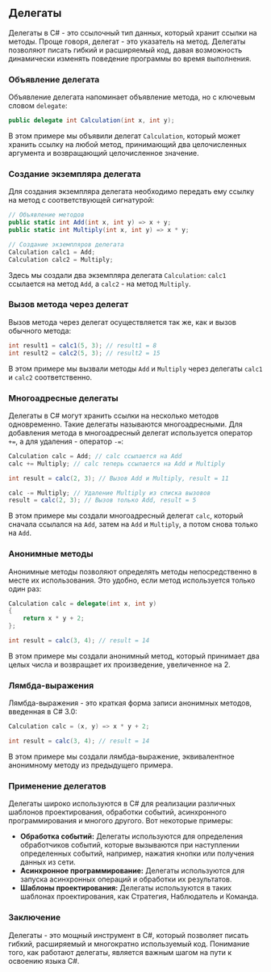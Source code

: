 ## Делегаты

Делегаты в C# - это ссылочный тип данных, который хранит ссылки на методы. Проще говоря, делегат - это указатель на метод. Делегаты позволяют писать гибкий и расширяемый код, давая возможность динамически изменять поведение программы во время выполнения.

### Объявление делегата

Объявление делегата напоминает объявление метода, но с ключевым словом `delegate`:

```csharp
public delegate int Calculation(int x, int y);
```

В этом примере мы объявили делегат `Calculation`, который может хранить ссылку на любой метод, принимающий два целочисленных аргумента и возвращающий целочисленное значение.

### Создание экземпляра делегата

Для создания экземпляра делегата необходимо передать ему ссылку на метод с соответствующей сигнатурой:

```csharp
// Объявление методов
public static int Add(int x, int y) => x + y;
public static int Multiply(int x, int y) => x * y;

// Создание экземпляров делегата
Calculation calc1 = Add;
Calculation calc2 = Multiply;
```

Здесь мы создали два экземпляра делегата `Calculation`: `calc1` ссылается на метод `Add`, а `calc2` - на метод `Multiply`.

### Вызов метода через делегат

Вызов метода через делегат осуществляется так же, как и вызов обычного метода:

```csharp
int result1 = calc1(5, 3); // result1 = 8
int result2 = calc2(5, 3); // result2 = 15
```

В этом примере мы вызвали методы `Add` и `Multiply` через делегаты `calc1` и `calc2` соответственно.

### Многоадресные делегаты

Делегаты в C# могут хранить ссылки на несколько методов одновременно. Такие делегаты называются многоадресными. Для добавления метода в многоадресный делегат используется оператор `+=`, а для удаления - оператор `-=`:

```csharp
Calculation calc = Add; // calc ссылается на Add
calc += Multiply; // calc теперь ссылается на Add и Multiply

int result = calc(2, 3); // Вызов Add и Multiply, result = 11 

calc -= Multiply; // Удаление Multiply из списка вызовов
result = calc(2, 3); // Вызов только Add, result = 5
```

В этом примере мы создали многоадресный делегат `calc`, который сначала ссылался на `Add`, затем на `Add` и `Multiply`, а потом снова только на `Add`.

### Анонимные методы

Анонимные методы позволяют определять методы непосредственно в месте их использования. Это удобно, если метод используется только один раз:

```csharp
Calculation calc = delegate(int x, int y)
{
    return x * y + 2;
};

int result = calc(3, 4); // result = 14
```

В этом примере мы создали анонимный метод, который принимает два целых числа и возвращает их произведение, увеличенное на 2.

### Лямбда-выражения

Лямбда-выражения - это краткая форма записи анонимных методов, введенная в C# 3.0:

```csharp
Calculation calc = (x, y) => x * y + 2;

int result = calc(3, 4); // result = 14
```

В этом примере мы создали лямбда-выражение, эквивалентное анонимному методу из предыдущего примера.

### Применение делегатов

Делегаты широко используются в C# для реализации различных шаблонов проектирования, обработки событий, асинхронного программирования и многого другого. Вот некоторые примеры:

* **Обработка событий:** Делегаты используются для определения обработчиков событий, которые вызываются при наступлении определенных событий, например, нажатия кнопки или получения данных из сети.
* **Асинхронное программирование:** Делегаты используются для запуска асинхронных операций и обработки их результатов.
* **Шаблоны проектирования:** Делегаты используются в таких шаблонах проектирования, как Стратегия, Наблюдатель и Команда.

### Заключение

Делегаты - это мощный инструмент в C#, который позволяет писать гибкий, расширяемый и многократно используемый код. Понимание того, как работают делегаты, является важным шагом на пути к освоению языка C#.
